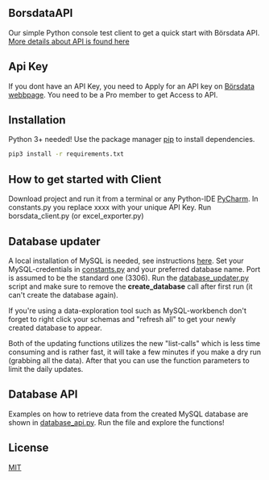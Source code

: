 ## BorsdataAPI
Our simple Python console test client to get a quick start with Börsdata API.
[More details about API is found here](https://github.com/Borsdata-Sweden/API)

## Api Key
If you dont have an API Key, you need to Apply for an API key on [Börsdata webbpage](https://borsdata.se/).
You need to be a Pro member to get Access to API.

## Installation
Python 3+ needed!
Use the package manager [pip](https://pip.pypa.io/en/stable/) to install dependencies.
```bash
pip3 install -r requirements.txt
```

## How to get started with Client
Download project and run it from a terminal or any Python-IDE [PyCharm](https://www.jetbrains.com/pycharm/).
In constants.py you replace xxxx with your unique API Key.
Run borsdata_client.py (or excel_exporter.py)

## Database updater
A local installation of MySQL is needed, see instructions [here](https://www.dataquest.io/blog/install-mysql-windows/).
Set your MySQL-credentials in [constants.py](borsdata/constants.py) and your preferred database name. Port is assumed to be the standard one (3306).
Run the [database_updater.py](borsdata/database_updater.py) script and make sure to remove the **create_database** call after first run (it can't create the database again).

If you're using a data-exploration tool such as MySQL-workbench don't forget to right click your schemas and "refresh all" to get your newly created
database to appear.

Both of the updating functions utilizes the new "list-calls" which is less time consuming and is rather fast, it will take a few minutes if you make a dry run (grabbing all the data). After that you can use the function parameters to limit the daily updates.

## Database API
Examples on how to retrieve data from the created MySQL database are shown in [database_api.py](borsdata/database_api.py).
Run the file and explore the functions!

## License
[MIT](https://choosealicense.com/licenses/mit/)
